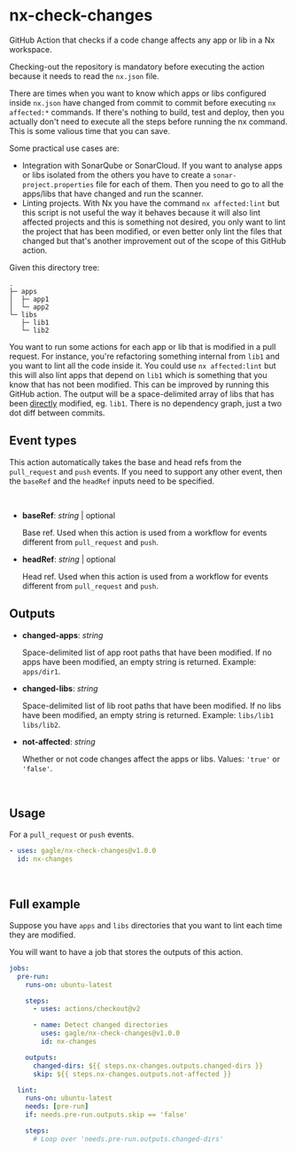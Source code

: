 # nx-check-changes

GitHub Action that checks if a code change affects any app or lib in a Nx workspace.

Checking-out the repository is mandatory before executing the action because it needs to read the `nx.json` file.

There are times when you want to know which apps or libs configured inside `nx.json` have changed from commit to commit before executing `nx affected:*` commands. If there's nothing to build, test and deploy, then you actually don't need to execute all the steps before running the nx command. This is some valious time that you can save.

Some practical use cases are:

- Integration with SonarQube or SonarCloud. If you want to analyse apps or libs isolated from the others you have to create a `sonar-project.properties` file for each of them. Then you need to go to all the apps/libs that have changed and run the scanner.
- Linting projects. With Nx you have the command `nx affected:lint` but this script is not useful the way it behaves because it will also lint affected projects and this is something not desired, you only want to lint the project that has been modified, or even better only lint the files that changed but that's another improvement out of the scope of this GitHub action.

Given this directory tree:

```
.
├─ apps
│  ├─ app1
│  └─ app2
└─ libs
   ├─ lib1
   └─ lib2
```

You want to run some actions for each app or lib that is modified in a pull request. For instance, you're refactoring something internal from `lib1` and you want to lint all the code inside it. You could use `nx affected:lint` but this will also lint apps that depend on `lib1` which is something that you know that has not been modified. This can be improved by running this GitHub action. The output will be a space-delimited array of libs that has been <u>directly</u> modified, eg. `lib1`. There is no dependency graph, just a two dot diff between commits.

## Event types

This action automatically takes the base and head refs from the `pull_request` and `push` events. If you need to support any other event, then the `baseRef` and the `headRef` inputs need to be specified.

<br/>

- **baseRef**: _string_ | optional

  Base ref. Used when this action is used from a workflow for events different from `pull_request` and `push`.

- **headRef**: _string_ | optional

  Head ref. Used when this action is used from a workflow for events different from `pull_request` and `push`.

## Outputs

- **changed-apps**: _string_

  Space-delimited list of app root paths that have been modified. If no apps have been modified, an empty string is returned. Example: `apps/dir1`.

- **changed-libs**: _string_

  Space-delimited list of lib root paths that have been modified. If no libs have been modified, an empty string is returned. Example: `libs/lib1 libs/lib2`.

- **not-affected**: _string_

  Whether or not code changes affect the apps or libs. Values: `'true'` or `'false'`.

<br/>

## Usage

For a `pull_request` or `push` events.

```yaml
- uses: gagle/nx-check-changes@v1.0.0
  id: nx-changes
```

<br/>

## Full example

Suppose you have `apps` and `libs` directories that you want to lint each time they are modified.

You will want to have a job that stores the outputs of this action.

```yaml
jobs:
  pre-run:
    runs-on: ubuntu-latest

    steps:
      - uses: actions/checkout@v2

      - name: Detect changed directories
        uses: gagle/nx-check-changes@v1.0.0
        id: nx-changes

    outputs:
      changed-dirs: ${{ steps.nx-changes.outputs.changed-dirs }}
      skip: ${{ steps.nx-changes.outputs.not-affected }}

  lint:
    runs-on: ubuntu-latest
    needs: [pre-run]
    if: needs.pre-run.outputs.skip == 'false'

    steps:
      # Loop over 'needs.pre-run.outputs.changed-dirs'
```
